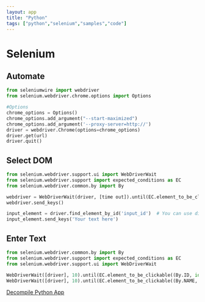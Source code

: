 ```yaml
---
layout: app
title: "Python"
tags: ["python","selenium","samples","code"]
---
```


# Selenium 
## Automate
```python
from seleniumwire import webdriver
from selenium.webdriver.chrome.options import Options

#Options
chrome_options = Options()
chrome_options.add_argument("--start-maximized")
chrome_options.add_argument('--proxy-server=http://')
driver = webdriver.Chrome(options=chrome_options)
driver.get(url)
driver.quit()

```
## Select DOM

```python
from selenium.webdriver.support.ui import WebDriverWait
from selenium.webdriver.support import expected_conditions as EC
from selenium.webdriver.common.by import By

webdriver = WebDriverWait(driver, [time out]).until(EC.element_to_be_clickable((By.CSS_SELECTOR, "TYPE#NAME")))
webdriver.send_keys()

```
```python
input_element = driver.find_element_by_id('input_id')  # You can use different locators
input_element.send_keys('Your text here')
```

## Enter Text
```python
from selenium.webdriver.common.by import By
from selenium.webdriver.support import expected_conditions as EC
from selenium.webdriver.support.ui import WebDriverWait

WebDriverWait([driver], 10).until(EC.element_to_be_clickable((By.ID, id))).send_keys("TEXT")
WebDriverWait([driver], 10).until(EC.element_to_be_clickable((By.NAME, control_name))).send_keys("TEXT")
```
[Decompile Python App](https://book.hacktricks.xyz/generic-methodologies-and-resources/basic-forensic-methodology/specific-software-file-type-tricks/.pyc)